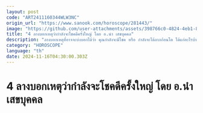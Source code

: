 ```yaml
---
layout: post
code: "ART2411160344WLW3NC"
origin_url: "https://www.sanook.com/horoscope/281443/"
image: "https://github.com/user-attachments/assets/398766c0-4824-4eb1-8564-fba97cc45822"
title: "4 ลางบอกเหตุว่ากำลังจะโชคดีครั้งใหญ่ โดย อ.นำ เสขบุคคล"
description: "ลางบอกเหตุที่อาจจะบ่งบอกได้ว่า คุณกำลังจะมีโชค หรือ กำลังจะได้ลาภก้อนโต ได้แก่อะไรบ้าง ลองมาอ่านกันดูนะครับ"
category: "HOROSCOPE"
language: "th"
date: 2024-11-16T04:30:00.303Z
---
```


# 4 ลางบอกเหตุว่ากำลังจะโชคดีครั้งใหญ่ โดย อ.นำ เสขบุคคล
